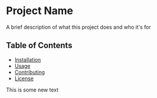 # Project Name

A brief description of what this project does and who it's for

## Table of Contents

- [Installation](#installation)
- [Usage](#usage)
- [Contributing](#contributing)
- [License](#license)

This is some new text
